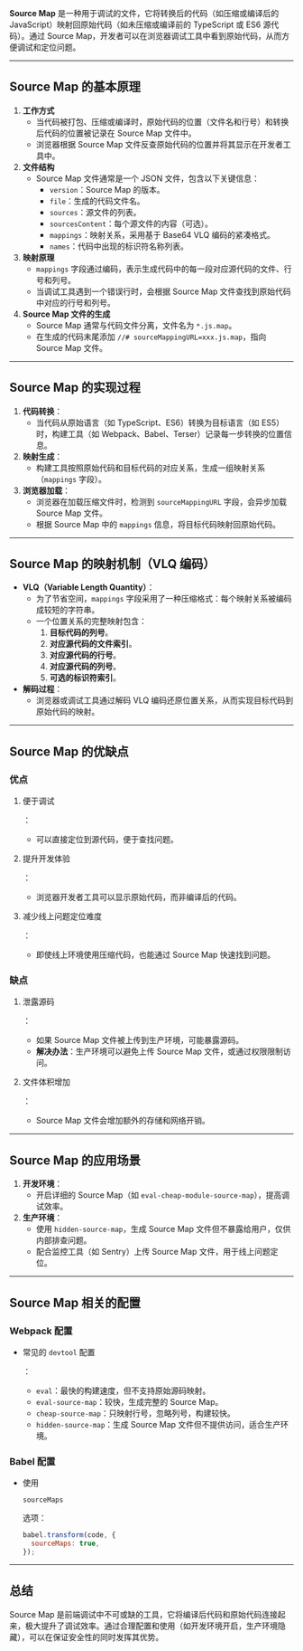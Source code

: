 **Source Map** 是一种用于调试的文件，它将转换后的代码（如压缩或编译后的 JavaScript）映射回原始代码（如未压缩或编译前的 TypeScript 或 ES6 源代码）。通过 Source Map，开发者可以在浏览器调试工具中看到原始代码，从而方便调试和定位问题。

------

## **Source Map 的基本原理**

1. **工作方式**
   - 当代码被打包、压缩或编译时，原始代码的位置（文件名和行号）和转换后代码的位置被记录在 Source Map 文件中。
   - 浏览器根据 Source Map 文件反查原始代码的位置并将其显示在开发者工具中。
2. **文件结构**
   - Source Map 文件通常是一个 JSON 文件，包含以下关键信息： 
     - `version`：Source Map 的版本。
     - `file`：生成的代码文件名。
     - `sources`：源文件的列表。
     - `sourcesContent`：每个源文件的内容（可选）。
     - `mappings`：映射关系，采用基于 Base64 VLQ 编码的紧凑格式。
     - `names`：代码中出现的标识符名称列表。
3. **映射原理**
   - `mappings` 字段通过编码，表示生成代码中的每一段对应源代码的文件、行号和列号。
   - 当调试工具遇到一个错误行时，会根据 Source Map 文件查找到原始代码中对应的行号和列号。
4. **Source Map 文件的生成**
   - Source Map 通常与代码文件分离，文件名为 `*.js.map`。
   - 在生成的代码末尾添加 `//# sourceMappingURL=xxx.js.map`，指向 Source Map 文件。

------

## **Source Map 的实现过程**

1. **代码转换**：
   - 当代码从原始语言（如 TypeScript、ES6）转换为目标语言（如 ES5）时，构建工具（如 Webpack、Babel、Terser）记录每一步转换的位置信息。
2. **映射生成**：
   - 构建工具按照原始代码和目标代码的对应关系，生成一组映射关系（`mappings` 字段）。
3. **浏览器加载**：
   - 浏览器在加载压缩文件时，检测到 `sourceMappingURL` 字段，会异步加载 Source Map 文件。
   - 根据 Source Map 中的 `mappings` 信息，将目标代码映射回原始代码。

------

## **Source Map 的映射机制（VLQ 编码）**

- **VLQ（Variable Length Quantity）**：
  - 为了节省空间，`mappings` 字段采用了一种压缩格式：每个映射关系被编码成较短的字符串。
  - 一个位置关系的完整映射包含： 
    1. **目标代码的列号**。
    2. **对应源代码的文件索引**。
    3. **对应源代码的行号**。
    4. **对应源代码的列号**。
    5. **可选的标识符索引**。
- **解码过程**：
  - 浏览器或调试工具通过解码 VLQ 编码还原位置关系，从而实现目标代码到原始代码的映射。

------

## **Source Map 的优缺点**

### **优点**

1. 便于调试

   ： 

   - 可以直接定位到源代码，便于查找问题。

2. 提升开发体验

   ： 

   - 浏览器开发者工具可以显示原始代码，而非编译后的代码。

3. 减少线上问题定位难度

   ： 

   - 即使线上环境使用压缩代码，也能通过 Source Map 快速找到问题。

### **缺点**

1. 泄露源码

   ： 

   - 如果 Source Map 文件被上传到生产环境，可能暴露源码。
   - **解决办法**：生产环境可以避免上传 Source Map 文件，或通过权限限制访问。

2. 文件体积增加

   ： 

   - Source Map 文件会增加额外的存储和网络开销。

------

## **Source Map 的应用场景**

1. **开发环境**：
   - 开启详细的 Source Map（如 `eval-cheap-module-source-map`），提高调试效率。
2. **生产环境**：
   - 使用 `hidden-source-map`，生成 Source Map 文件但不暴露给用户，仅供内部排查问题。
   - 配合监控工具（如 Sentry）上传 Source Map 文件，用于线上问题定位。

------

## **Source Map 相关的配置**

### **Webpack 配置**

- 常见的 `devtool` 配置

  ： 

  - `eval`：最快的构建速度，但不支持原始源码映射。
  - `eval-source-map`：较快，生成完整的 Source Map。
  - `cheap-source-map`：只映射行号，忽略列号，构建较快。
  - `hidden-source-map`：生成 Source Map 文件但不提供访问，适合生产环境。

### **Babel 配置**

- 使用 

  ```
  sourceMaps
  ```

   选项： 

  ```javascript
  babel.transform(code, {
    sourceMaps: true,
  });
  ```

------

## **总结**

Source Map 是前端调试中不可或缺的工具，它将编译后代码和原始代码连接起来，极大提升了调试效率。通过合理配置和使用（如开发环境开启，生产环境隐藏），可以在保证安全性的同时发挥其优势。